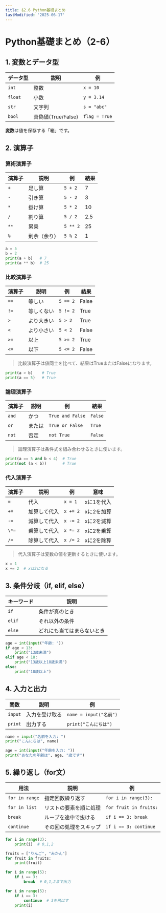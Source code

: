 ```yaml
---
title: §2.6 Python基礎まとめ
lastModified: '2025-06-17'
---
```


# Python基礎まとめ（2-6）

## 1. 変数とデータ型

| データ型 | 説明               | 例            |
| -------- | ------------------ | ------------- |
| `int`    | 整数               | `x = 10`      |
| `float`  | 小数               | `y = 3.14`    |
| `str`    | 文字列             | `s = "abc"`   |
| `bool`   | 真偽値(True/False) | `flag = True` |

**変数**は値を保存する「箱」です。

## 2. 演算子

### 算術演算子

| 演算子 | 説明         | 例       | 結果 |
| ------ | ------------ | -------- | ---- |
| `+`    | 足し算       | `5 + 2`  | 7    |
| `-`    | 引き算       | `5 - 2`  | 3    |
| `*`    | 掛け算       | `5 * 2`  | 10   |
| `/`    | 割り算       | `5 / 2`  | 2.5  |
| `**`   | 累乗         | `5 ** 2` | 25   |
| `%`    | 剰余（余り） | `5 % 2`  | 1    |

```python
a = 5
b = 2
print(a + b)   # 7
print(a ** b)  # 25
```

### 比較演算子

| 演算子 | 説明       | 例       | 結果  |
| ------ | ---------- | -------- | ----- |
| `==`   | 等しい     | `5 == 2` | False |
| `!=`   | 等しくない | `5 != 2` | True  |
| `>`    | より大きい | `5 > 2`  | True  |
| `<`    | より小さい | `5 < 2`  | False |
| `>=`   | 以上       | `5 >= 2` | True  |
| `<=`   | 以下       | `5 <= 2` | False |

> 比較演算子は値同士を比べて、結果はTrueまたはFalseになります。

```python
print(a > b)    # True
print(a == 5)   # True
```

### 論理演算子

| 演算子 | 説明   | 例               | 結果    |
| ------ | ------ | ---------------- | ------- |
| `and`  | かつ   | `True and False` | `False` |
| `or`   | または | `True or False`  | `True`  |
| `not`  | 否定   | `not True`       | `False` |

> 論理演算子は条件式を組み合わせるときに使います。

```python
print(a == 5 and b < 4)  # True
print(not (a < b))       # True
```

### 代入演算子

| 演算子 | 説明         | 例       | 意味       |
| ------ | ------------ | -------- | ---------- |
| `=`    | 代入         | `x = 1`  | xに1を代入 |
| `+=`   | 加算して代入 | `x += 2` | xに2を加算 |
| `-=`   | 減算して代入 | `x -= 2` | xに2を減算 |
| `\*=`  | 乗算して代入 | `x *= 2` | xに2を乗算 |
| `/=`   | 除算して代入 | `x /= 2` | xに2を除算 |

> 代入演算子は変数の値を更新するときに使います。

```python
x = 1
x += 2  # xは3になる
```

## 3. 条件分岐（if, elif, else）

| キーワード | 説明                       |
| ---------- | -------------------------- |
| `if`       | 条件が真のとき             |
| `elif`     | それ以外の条件             |
| `else`     | どれにも当てはまらないとき |

```python
age = int(input("年齢: "))
if age < 13:
    print("13歳未満")
elif age < 18:
    print("13歳以上18歳未満")
else:
    print("18歳以上")
```

## 4. 入力と出力

| 関数    | 説明           | 例                     |
| ------- | -------------- | ---------------------- |
| `input` | 入力を受け取る | `name = input("名前")` |
| `print` | 出力する       | `print("こんにちは")`  |

```python
name = input("名前を入力: ")
print("こんにちは", name)

age = int(input("年齢を入力: "))
print("あなたの年齢は", age, "歳です")
```

## 5. 繰り返し（for文）

| 用法           | 説明                   | 例                     |
| -------------- | ---------------------- | ---------------------- |
| `for in range` | 指定回数繰り返す       | `for i in range(3):`   |
| `for in list`  | リストの要素を順に処理 | `for fruit in fruits:` |
| `break`        | ループを途中で抜ける   | `if i == 3: break`     |
| `continue`     | その回の処理をスキップ | `if i == 3: continue`  |

```python
for i in range(3):
    print(i)  # 0,1,2

fruits = ["りんご", "みかん"]
for fruit in fruits:
    print(fruit)

for i in range(5):
    if i == 3:
        break  # 0,1,2まで出力

for i in range(5):
    if i == 3:
        continue  # 3を飛ばす
    print(i)
```
